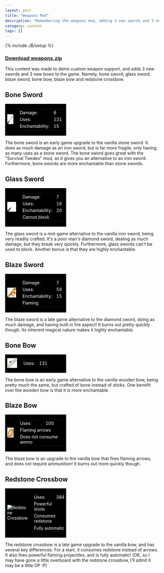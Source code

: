 ```yaml
---
layout: post
title: "Weapons Mod"
description: "Remembering the weapons mod, adding 3 new swords and 3 new bows"
category: content
tags: []
---
```

{% include JB/setup %}

<style>
table.weapon-table {
  background-color: black;
  color: white;
  width: 200px;
}
</style>

### [Download weapons.zip](/assets/files/downloads/weapons.zip)

This content was made to demo custom weapon support, and adds 3 new swords and 3 new bows to the game. Namely, bone sword, glass sword, blaze sword, bone bow, blaze bow and redstone crossbow.

<!--more-->

## Bone Sword

<table class='weapon-table'>
  <tr>
    <td>
      <img alt="Bone Sword" src="/assets/img/posts/weapons/bone_sword.png" height="32" width="32" />
    </td>
    <td>
      <table>
  <tr><td>
      Damage:
    </td><td>
      6
    </td>
  </tr>
  <tr><td>
      Uses:
    </td><td>
      131
    </td>
  </tr>
  <tr><td>
      Enchantability:
    </td><td> 
      15
    </td>
  </tr>
</table>
</td>
</tr>
</table>

The bone sword is an early game upgrade to the vanilla stone sword. It does as much damage as an iron sword, but is far more fragile, only having as many uses as a stone sword. The bone sword goes great with the "Survival Tweaks" mod, as it gives you an alternative to an iron sword. Furthermore, bone swords are more enchantable than stone swords.

## Glass Sword

<table class='weapon-table'>
  <tr>
    <td>
      <img alt="Glass Sword" src="/assets/img/posts/weapons/glass_sword.png" height="32" width="32" />
    </td>
    <td>
      <table>
  <tr><td>
      Damage:
    </td><td>
      7
    </td>
  </tr>
  <tr><td>
      Uses:
    </td><td>
      16
    </td>
  </tr>
  <tr><td>
      Enchantability:
    </td><td> 
      20
    </td>
  </tr>
  <tr><td colspan="2">
      Cannot block
  </td></tr>
</table>
</td>
</tr>
</table>


The glass sword is a mid-game alternative to the vanilla iron sword, being very readily crafted. It's a poor man's diamond sword, dealing as much damage, but they break very quickly. Furthermore, glass swords can't be used to block. Another bonus is that they are highly enchantable.

## Blaze Sword

<table class='weapon-table'>
  <tr>
    <td>
      <img alt="Blaze Sword" src="/assets/img/posts/weapons/blaze_sword.png" height="32" width="32" />
    </td>
    <td>
      <table>
  <tr><td>
      Damage:
    </td><td>
      7
    </td>
  </tr>
  <tr><td>
      Uses:
    </td><td>
      59
    </td>
  </tr>
  <tr><td>
      Enchantability:
    </td><td> 
      15
    </td>
  </tr>
  <tr><td colspan="2">
      Flaming
  </td></tr>
</table>
</td>
</tr>
</table>

The blaze sword is a late game alternative to the diamond sword, doing as much damage, and having built in fire aspect! It burns out pretty quickly though. Its inherent magical nature makes it highly enchantable.

## Bone Bow

<table class='weapon-table'>
  <tr>
    <td>
      <img alt="Bone Bow" src="/assets/img/posts/weapons/bone_bow.png" height="32" width="32" />
    </td>
    <td>
      <table>
  <tr><td>
      Uses:
    </td><td>
      131
    </td>
  </tr>
</table>
</td>
</tr>
</table>

The bone bow is an early game alternative to the vanilla wooden bow, being pretty much the same, but crafted of bone instead of sticks. One benefit over the wooden bow is that it is more enchantable.

## Blaze Bow

<table class='weapon-table'>
  <tr>
    <td>
      <img alt="Blaze Bow" src="/assets/img/posts/weapons/blaze_bow.png" height="32" width="32" />
    </td>
    <td>
      <table>
  <tr><td>
      Uses:
    </td><td>
      100
    </td>
  </tr>
  <tr><td colspan="2">
      Flaming arrows
    </td>
  </tr>
  <tr><td colspan="2">
      Does not consume ammo
    </td>
  </tr>
</table>
</td>
</tr>
</table>

The blaze bow is an upgrade to the vanilla bow that fires flaming arrows, and does not require ammunition! It burns out more quickly though.

## Redstone Crossbow

<table class='weapon-table'>
  <tr>
    <td>
      <img alt="Redstone Crossbow" src="/img/posts/weapons/redstone_xbow.png" height="32" width="32" />
    </td>
    <td>
      <table>
  <tr><td>
      Uses:
    </td><td>
      384
    </td>
  </tr>
  <tr><td>
      Powerful shots
    </td>
  </tr>
  <tr><td colspan="2">
      Consumes redstone
    </td>
  </tr>
  <tr><td colspan="2">
      Fully automatic
    </td>
  </tr>
</table>
</td>
</tr>
</table>



The redstone crossbow is a late game upgrade to the vanilla bow, and has several key differences. For a start, it consumes redstone instead of arrows. It also fires powerful flaming projectiles, and is fully automatic! (OK, so I may have gone a little overboard with the redstone crossbow, I'll admit it may be a little OP :P)